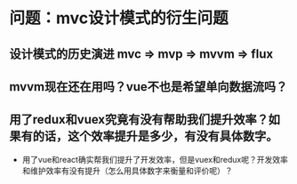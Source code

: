 # 问题：mvc设计模式的衍生问题
## 设计模式的历史演进 mvc => mvp => mvvm => flux
## mvvm现在还在用吗？vue不也是希望单向数据流吗？
## 用了redux和vuex究竟有没有帮助我们提升效率？如果有的话，这个效率提升是多少，有没有具体数字。
  + 用了vue和react确实帮我们提升了开发效率，但是vuex和redux呢？开发效率和维护效率有没有提升（怎么用具体数字来衡量和评价呢）？